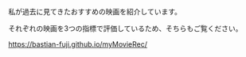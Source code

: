 私が過去に見てきたおすすめの映画を紹介しています。 

それぞれの映画を3つの指標で評価しているため、そちらもご覧ください。  

https://bastian-fuji.github.io/myMovieRec/


